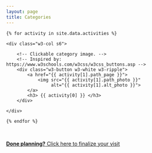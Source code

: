 ```yaml
---
layout: page
title: Categories
---
```


<div class="w3-row-padding">

    {% for activity in site.data.activities %}

    <div class="w3-col s6">

        <!-- Clickable category image. -->
        <!-- Inspired by: https://www.w3schools.com/w3css/w3css_buttons.asp -->
        <div class="w3-button w3-white w3-ripple">
            <a href="{{ activity[1].path_page }}">
                <img src="{{ activity[1].path_photo }}"
                     alt="{{ activity[1].alt_photo }}">
            </a>
            <h3> {{ activity[0] }} </h3>
        </div>

    </div>  

    {% endfor %}

</div>

<br>

<p>
    <a class="w3-button w3-block w3-white w3-border w3-large" href="planner.html">
        <b>Done planning?</b> Click here to finalize your visit
    </a>
</p>